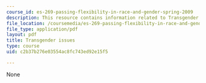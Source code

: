 ```yaml
---
course_id: es-269-passing-flexibility-in-race-and-gender-spring-2009
description: This resource contains information related to Transgender issues.
file_location: /coursemedia/es-269-passing-flexibility-in-race-and-gender-spring-2009/c2b37b276e03554ac8fc743ed92e15f5_MITES_269S09_lec6_Class6.pdf
file_type: application/pdf
layout: pdf
title: Transgender issues
type: course
uid: c2b37b276e03554ac8fc743ed92e15f5

---
```

None